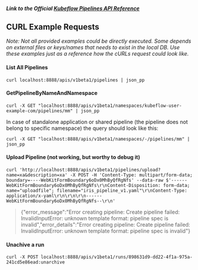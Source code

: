 #### <i>**Link to the Official [Kubeflow Pipelines API Reference](https://www.kubeflow.org/docs/components/pipelines/reference/api/kubeflow-pipeline-api-spec/)**</i>


## CURL Example Requests
<i>Note: Not all provided examples could be directly executed. Some depends on external files or keys/names that needs 
to exist in the local DB. Use these examples just as a reference how the cURLs request could look like.</i>  

#### List All Pipelines

`curl localhost:8888/apis/v1beta1/pipelines | json_pp`

#### GetPipelineByNameAndNamespace
`curl -X GET "localhost:8888/apis/v1beta1/namespaces/kubeflow-user-example-com/pipelines/mm" | json_pp`

In case of standalone application or shared pipeline (the pipeline does not belong to specific namespace) the query should look like this:

`curl -X GET "localhost:8888/apis/v1beta1/namespaces/-/pipelines/mm" | json_pp`

#### Upload Pipeline (not working, but worthy to debug it)
`curl 'http://localhost:8888/apis/v1beta1/pipelines/upload?name=xa&description=xa' -X POST -H 'Content-Type: multipart/form-data; boundary=----WebKitFormBoundary6oDx0MhByQfRgNfs' --data-raw $'------WebKitFormBoundary6oDx0MhByQfRgNfs\r\nContent-Disposition: form-data; name="uploadfile"; filename="iris_pipeline_v1.yaml"\r\nContent-Type: application/x-yaml\r\n\r\n\r\n------WebKitFormBoundary6oDx0MhByQfRgNfs--\r\n'`

> {"error_message":"Error creating pipeline: Create pipeline failed: InvalidInputError: unknown template format: pipeline spec is invalid","error_details":"Error creating pipeline: Create pipeline failed: InvalidInputError: unknown template format: pipeline spec is invalid"}
#### Unachive a run
`curl -X POST localhost:8888/apis/v1beta1/runs/898631d9-dd22-4f1a-975a-241cd5e86ead:unarchive`
